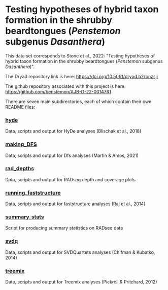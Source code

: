 # Testing hypotheses of hybrid taxon formation in the shrubby beardtongues (*Penstemon* subgenus *Dasanthera*)
This data set corresponds to Stone et al., 2022: "Testing hypotheses of hybrid taxon formation in the shrubby beardtongues (*Penstemon* subgenus *Dasanthera*)". 

The Dryad repository link is here: https://doi.org/10.5061/dryad.b2rbnzsjr

The github repository associated with this project is here: https://github.com/benstemon/AJB-D-22-00147R1


There are seven main subdirectories, each of which contain their own README files:

### [hyde](hyde/)
Data, scripts and output for HyDe analyses (Blischak et al., 2018)

### [making_DFS](making_DFS/)
Data, scripts and output for Dfs analyses (Martin & Amos, 2021)

### [rad_depths](rad_depths/)
Data, scripts and output for RADseq depth and coverage plots

### [running_faststructure](running_faststructure/)
Data, scripts and output for faststructure analyses (Raj et al., 2014)

### [summary_stats](summary_stats/)
Script for producing summary statistics on RADseq data

### [svdq](svdq/)
Data, scripts and output for SVDQuartets analyses (Chifman & Kubatko, 2014)

### [treemix](treemix/)
Data, scripts and output for Treemix analyses (Pickrell & Pritchard, 2012)

